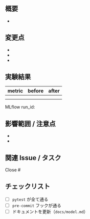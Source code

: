 <!-- .github/pull_request_template.md -->
## 概要
<!-- 背景、目的 -->
- 

## 変更点
- 
- 
- 

## 実験結果
| metric | before | after |
| ------ | ------ | ----- |
|   |   | |
|   |   | |

MLflow run_id: 

## 影響範囲 / 注意点
-   
- 

## 関連 Issue / タスク
Close #

## チェックリスト
- [ ] `pytest` が全て通る  
- [ ] `pre-commit` フックが通る  
- [ ] ドキュメントを更新（`docs/model.md`）